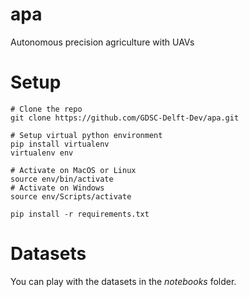 # apa
Autonomous precision agriculture with UAVs


# Setup

```
# Clone the repo
git clone https://github.com/GDSC-Delft-Dev/apa.git

# Setup virtual python environment
pip install virtualenv
virtualenv env

# Activate on MacOS or Linux
source env/bin/activate
# Activate on Windows
source env/Scripts/activate

pip install -r requirements.txt
```

# Datasets
You can play with the datasets in the *notebooks* folder.
